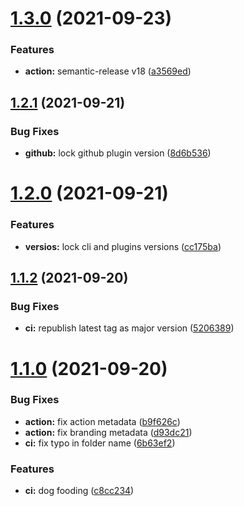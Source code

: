 # [1.3.0](https://github.com/sitkoru/semantic-release-action/compare/v1.2.1...v1.3.0) (2021-09-23)


### Features

* **action:** semantic-release v18 ([a3569ed](https://github.com/sitkoru/semantic-release-action/commit/a3569ede71288d697d6b005af21d9b191573f817))

## [1.2.1](https://github.com/sitkoru/semantic-release-action/compare/v1.2.0...v1.2.1) (2021-09-21)


### Bug Fixes

* **github:** lock github plugin version ([8d6b536](https://github.com/sitkoru/semantic-release-action/commit/8d6b536b1b9d8d72f2557b57863d03f565e03ade))

# [1.2.0](https://github.com/sitkoru/semantic-release-action/compare/v1.1.2...v1.2.0) (2021-09-21)


### Features

* **versios:** lock cli and plugins versions ([cc175ba](https://github.com/sitkoru/semantic-release-action/commit/cc175ba9dbdf630a41d5b0161581f7ed453bf7f7))

## [1.1.2](https://github.com/sitkoru/semantic-release-action/compare/v1.1.1...v1.1.2) (2021-09-20)


### Bug Fixes

* **ci:** republish latest tag as major version ([5206389](https://github.com/sitkoru/semantic-release-action/commit/5206389a103c00c552299f8937f141a0a76d38e9))

# [1.1.0](https://github.com/sitkoru/semantic-release-action/compare/v1.0.3...v1.1.0) (2021-09-20)


### Bug Fixes

* **action:** fix action metadata ([b9f626c](https://github.com/sitkoru/semantic-release-action/commit/b9f626c78dcd6faca25d4d7f6b4c72f6be4d07ee))
* **action:** fix branding metadata ([d93dc21](https://github.com/sitkoru/semantic-release-action/commit/d93dc21c3a3a1d7b4a8f5d70a9c090b9a70536bd))
* **ci:** fix typo in folder name ([6b63ef2](https://github.com/sitkoru/semantic-release-action/commit/6b63ef20f949aa94503c283ea5749a90cede0524))


### Features

* **ci:** dog fooding ([c8cc234](https://github.com/sitkoru/semantic-release-action/commit/c8cc2341673227247ddfe3d910c0b729a0eda304))
